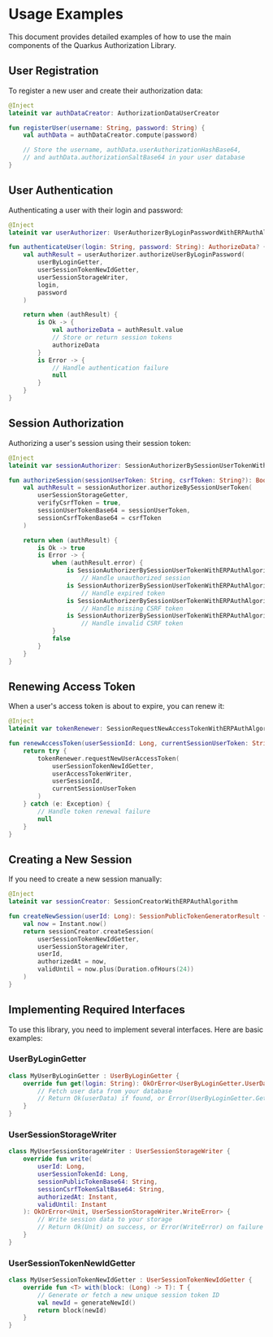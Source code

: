 # Usage Examples

This document provides detailed examples of how to use the main components of the Quarkus Authorization Library.

## User Registration

To register a new user and create their authorization data:

```kotlin
@Inject
lateinit var authDataCreator: AuthorizationDataUserCreator

fun registerUser(username: String, password: String) {
    val authData = authDataCreator.compute(password)

    // Store the username, authData.userAuthorizationHashBase64,
    // and authData.authorizationSaltBase64 in your user database
}
```

## User Authentication

Authenticating a user with their login and password:

```kotlin
@Inject
lateinit var userAuthorizer: UserAuthorizerByLoginPasswordWithERPAuthAlgorithm

fun authenticateUser(login: String, password: String): AuthorizeData? {
    val authResult = userAuthorizer.authorizeUserByLoginPassword(
        userByLoginGetter,
        userSessionTokenNewIdGetter,
        userSessionStorageWriter,
        login,
        password
    )

    return when (authResult) {
        is Ok -> {
            val authorizeData = authResult.value
            // Store or return session tokens
            authorizeData
        }
        is Error -> {
            // Handle authentication failure
            null
        }
    }
}
```

## Session Authorization

Authorizing a user's session using their session token:

```kotlin
@Inject
lateinit var sessionAuthorizer: SessionAuthorizerBySessionUserTokenWithERPAuthAlgorithm

fun authorizeSession(sessionUserToken: String, csrfToken: String?): Boolean {
    val authResult = sessionAuthorizer.authorizeBySessionUserToken(
        userSessionStorageGetter,
        verifyCsrfToken = true,
        sessionUserTokenBase64 = sessionUserToken,
        sessionCsrfTokenBase64 = csrfToken
    )

    return when (authResult) {
        is Ok -> true
        is Error -> {
            when (authResult.error) {
                is SessionAuthorizerBySessionUserTokenWithERPAuthAlgorithm.AuthorizeSessionError.SessionNotAuthorized ->
                    // Handle unauthorized session
                is SessionAuthorizerBySessionUserTokenWithERPAuthAlgorithm.AuthorizeSessionError.AccessTokenExpired ->
                    // Handle expired token
                is SessionAuthorizerBySessionUserTokenWithERPAuthAlgorithm.AuthorizeSessionError.CSRFTokenIsNotFound ->
                    // Handle missing CSRF token
                is SessionAuthorizerBySessionUserTokenWithERPAuthAlgorithm.AuthorizeSessionError.CSRFTokenIsNotValid ->
                    // Handle invalid CSRF token
            }
            false
        }
    }
}
```

## Renewing Access Token

When a user's access token is about to expire, you can renew it:

```kotlin
@Inject
lateinit var tokenRenewer: SessionRequestNewAccessTokenWithERPAuthAlgorithm

fun renewAccessToken(userSessionId: Long, currentSessionUserToken: String): NewAccessTokenData? {
    return try {
        tokenRenewer.requestNewUserAccessToken(
            userSessionTokenNewIdGetter,
            userAccessTokenWriter,
            userSessionId,
            currentSessionUserToken
        )
    } catch (e: Exception) {
        // Handle token renewal failure
        null
    }
}
```

## Creating a New Session

If you need to create a new session manually:

```kotlin
@Inject
lateinit var sessionCreator: SessionCreatorWithERPAuthAlgorithm

fun createNewSession(userId: Long): SessionPublicTokenGeneratorResult {
    val now = Instant.now()
    return sessionCreator.createSession(
        userSessionTokenNewIdGetter,
        userSessionStorageWriter,
        userId,
        authorizedAt = now,
        validUntil = now.plus(Duration.ofHours(24))
    )
}
```

## Implementing Required Interfaces

To use this library, you need to implement several interfaces. Here are basic examples:

### UserByLoginGetter

```kotlin
class MyUserByLoginGetter : UserByLoginGetter {
    override fun get(login: String): OkOrError<UserByLoginGetter.UserData, UserByLoginGetter.GetError> {
        // Fetch user data from your database
        // Return Ok(userData) if found, or Error(UserByLoginGetter.GetError) if not
    }
}
```

### UserSessionStorageWriter

```kotlin
class MyUserSessionStorageWriter : UserSessionStorageWriter {
    override fun write(
        userId: Long,
        userSessionTokenId: Long,
        sessionPublicTokenBase64: String,
        sessionCsrfTokenSaltBase64: String,
        authorizedAt: Instant,
        validUntil: Instant
    ): OkOrError<Unit, UserSessionStorageWriter.WriteError> {
        // Write session data to your storage
        // Return Ok(Unit) on success, or Error(WriteError) on failure
    }
}
```

### UserSessionTokenNewIdGetter

```kotlin
class MyUserSessionTokenNewIdGetter : UserSessionTokenNewIdGetter {
    override fun <T> with(block: (Long) -> T): T {
        // Generate or fetch a new unique session token ID
        val newId = generateNewId()
        return block(newId)
    }
}
```
